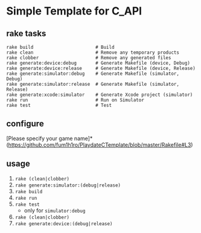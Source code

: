 # Simple Template for C_API



## rake tasks

```
rake build                       # Build
rake clean                       # Remove any temporary products
rake clobber                     # Remove any generated files
rake generate:device:debug       # Generate Makefile (device, Debug)
rake generate:device:release     # Generate Makefile (device, Release)
rake generate:simulator:debug    # Generate Makefile (simulator, Debug)
rake generate:simulator:release  # Generate Makefile (simulator, Release)
rake generate:xcode:simulator    # Generate Xcode project (simulator)
rake run                         # Run on Simulator
rake test                        # Test
```


## configure

[Please specify your game name]*(https://github.com/fum1h1ro/PlaydateCTemplate/blob/master/Rakefile#L3)


## usage

1. `rake (clean|clobber)`
2. `rake generate:simulator:(debug|release)`
3. `rake build`
4. `rake run`
5. `rake test`
    - only for `simulator:debug`
5. `rake (clean|clobber)`
6. `rake generate:device:(debug|release)`

